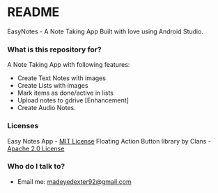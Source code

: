 # README #

EasyNotes - A Note Taking App
Built with love using Android Studio.

### What is this repository for? ###

A Note Taking App with following features:

* Create Text Notes with images
* Create Lists with images
* Mark items as done/active in lists
* Upload notes to gdrive [Enhancement]
* Create Audio Notes.

### Licenses ###
Easy Notes App - [MIT License]()
Floating Action Button library by  Clans - [Apache 2.0 License](https://github.com/Clans/FloatingActionButton/blob/master/LICENSE)


### Who do I talk to? ###

* Email me: madeyedexter92@gmail.com
